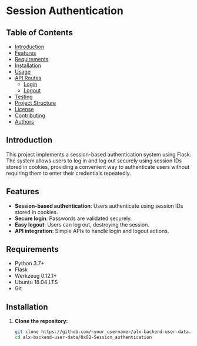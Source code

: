 # Session Authentication

## Table of Contents
- [Introduction](#introduction)
- [Features](#features)
- [Requirements](#requirements)
- [Installation](#installation)
- [Usage](#usage)
- [API Routes](#api-routes)
  - [Login](#login)
  - [Logout](#logout)
- [Testing](#testing)
- [Project Structure](#project-structure)
- [License](#license)
- [Contributing](#contributing)
- [Authors](#authors)

## Introduction
This project implements a session-based authentication system using Flask. The system allows users to log in and log out securely using session IDs stored in cookies, providing a convenient way to authenticate users without requiring them to enter their credentials repeatedly.

## Features
- **Session-based authentication**: Users authenticate using session IDs stored in cookies.
- **Secure login**: Passwords are validated securely.
- **Easy logout**: Users can log out, destroying the session.
- **API integration**: Simple APIs to handle login and logout actions.

## Requirements
- Python 3.7+
- Flask
- Werkzeug 0.12.1+
- Ubuntu 18.04 LTS
- Git

## Installation
1. **Clone the repository:**
   ```bash
   git clone https://github.com/<your_username>/alx-backend-user-data.git
   cd alx-backend-user-data/0x02-Session_authentication
